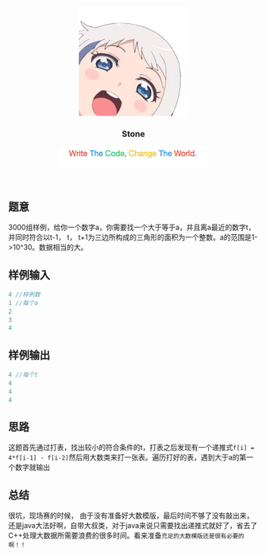 <p align="center">
  <a href="http://shallweitalk.com">
    <img src="https://raw.githubusercontent.com/Haut-Stone/ACM/master/photos/me.png" width=220 height=220>
  </a>
  <h3 align="center">Stone</h3>
  <p align="center">
    <a href="http://shallweitalk.com">
      <img src="https://raw.githubusercontent.com/Haut-Stone/ACM/master/photos/CodeChangeWorld.png" width=300 height=40>
    </a>
  </p>
</p>
<br>

## 题意

3000组样例，给你一个数字a，你需要找一个大于等于a，并且离a最近的数字t，并同时符合以t-1， t， t+1为三边所构成的三角形的面积为一个整数。a的范围是1->10^30。数据相当的大。

## 样例输入

```cpp
4 //样例数
1 //每个a
2
3
4
```
## 样例输出

```cpp
4 //每个t
4
4
4
```

## 思路

这题首先通过打表，找出较小的符合条件的t，打表之后发现有一个递推式`f[i] = 4*f[i-1] - f[i-2]`然后用大数类来打一张表。遍历打好的表，遇到大于a的第一个数字就输出

## 总结

很坑，现场赛的时候， 由于没有准备好大数模版，最后时间不够了没有敲出来，还是java大法好啊，自带大叔类，对于java来说只需要找出递推式就好了，省去了C++处理大数据所需要浪费的很多时间。看来准备`充足的大数模版还是很有必要的啊！！`